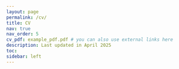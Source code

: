 ```yaml
---
layout: page
permalink: /cv/
title: CV
nav: true
nav_order: 5
cv_pdf: example_pdf.pdf # you can also use external links here
description: Last updated in April 2025
toc:
sidebar: left
---
```

